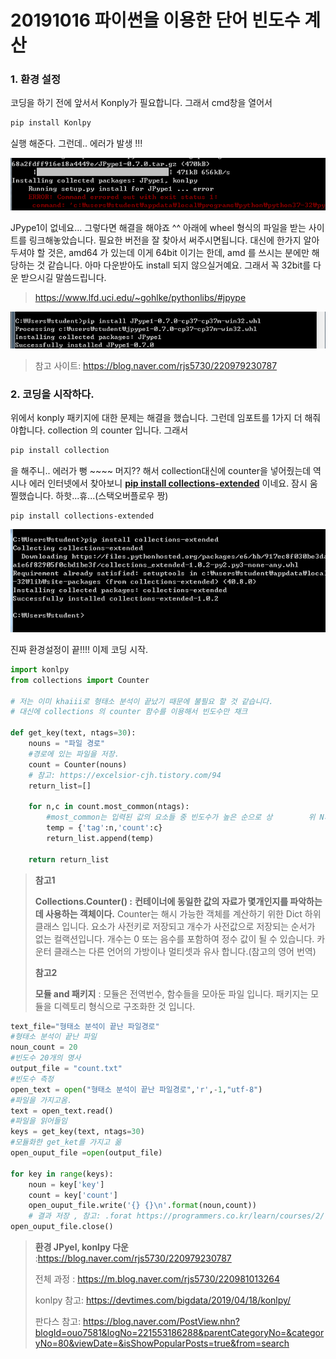 # 20191016 파이썬을 이용한 단어 빈도수 계산 



### 1. 환경 설정



코딩을 하기 전에 앞서서 Konply가 필요합니다.  그래서 cmd창을 열어서 

```r
pip install Konlpy
```

실행 해준다. 그런데.. 에러가 발생 !!!



![1571222678953](asset/1571222678953.png)



JPype1이 없네요... 그렇다면 해결을 해야죠 ^^ 아래에 wheel 형식의 파일을 받는 사이트를 링크해놓았습니다. 필요한 버전을 잘 찾아서 써주시면됩니다. 대신에 한가지 알아두셔야 할 것은, amd64 가 있는데 이게 64bit 이기는  한데, amd 를 쓰시는 분에만 해당하는 것 같습니다. 아마 다운받아도 install 되지 않으실거예요. 그래서 꼭 32bit를 다운 받으시길 말씀드립니다.

> https://www.lfd.uci.edu/~gohlke/pythonlibs/#jpype

![1571222651917](asset/1571222651917.png)



> 참고 사이트: https://blog.naver.com/rjs5730/220979230787



### 2. 코딩을 시작하다.

 위에서 konply  패키지에 대한 문제는 해결을 했습니다. 그런데 임포트를 1가지 더 해줘야합니다.  collection 의 counter 입니다. 그래서 

```cmd
pip install collection 
```

을 해주니.. 에러가 뻥 ~~~~ 머지?? 해서 collection대신에 counter을 넣어줬는데 역시나 에러  인터넷에서 찾아보니  **<u>pip install collections-extended</u>** 이네요. 잠시 움찔했습니다. 하핫...휴...(스택오버플로우 짱)

```
pip install collections-extended
```



![1571223330125](asset/1571223330125.png)



진짜 환경설정이 끝!!!! 이제 코딩 시작.



```python
import konlpy
from collections import Counter

# 저는 이미 khaiii로 형태소 분석이 끝났기 때문에 불필요 할 것 같습니다.
# 대신에 collections 의 counter 함수를 이용해서 빈도수만 채크

def get_key(text, ntags=30):
    nouns = "파일 경로"
    #경로에 있는 파일을 저장.
    count = Counter(nouns)
    # 참고: https://excelsior-cjh.tistory.com/94
    return_list=[]
    
    for n,c in count.most_common(ntags):
        #most_common는 입력된 값의 요소들 중 빈도수가 높은 순으로 상		위 N개를 리스트 안의 튜플 형태로 반환합니다. N을 넣어주지 않으		 면 요소 전체를 [('값',개수)] 형태로 반환합니다.
        temp = {'tag':n,'count':c}
        return_list.append(temp)

    return return_list
```



>  **참고1**
>
> **Collections.Counter() :** **컨테이너에 동일한 값의 자료가 몇개인지를 파악하는데 사용하는 객체이다.**  Counter는 해시 가능한 객체를 계산하기 위한 Dict 하위 클래스 입니다. 요소가 사전키로 저장되고 개수가 사전값으로 저장되는 순서가 없는 컬랙션입니다. 개수는 0 또는 음수를 포함하여 정수 값이 될 수 있습니다. 카운터 클래스는 다른 언어의 가방이나 멀티셋과 유사 합니다.(참고의 영어 번역)
>
> **참고2**
>
> **모듈 and 패키지** : 모듈은 전역번수, 함수들을 모아둔 파일 입니다. 패키지는 모듈을 디렉토리 형식으로 구조화한 것 입니다.



```python
text_file="형태소 분석이 끝난 파일경로"
#형태소 분석이 끝난 파일
noun_count = 20
#빈도수 20개의 명사
output_file = "count.txt"
#빈도수 측정
open_text = open("형태소 분석이 끝난 파일경로",'r',-1,"utf-8")
#파일을 가지고옴.
text = open_text.read()
#파일을 읽어들임
keys = get_key(text, ntags=30)
#모듈화한 get_ket를 가지고 옮
open_ouput_file =open(output_file)

for key in range(keys):
    noun = key['key']
    count = key['count']
    open_ouput_file.write('{} {}\n'.format(noun,count))
    # 결과 저장 , 참고: .forat https://programmers.co.kr/learn/courses/2/lessons/63 
open_ouput_file.close()
```





>**환경 JPyel, konlpy 다운** :https://blog.naver.com/rjs5730/220979230787
>
>전체 과정 :  https://m.blog.naver.com/rjs5730/220981013264
>
>konlpy 참고: https://devtimes.com/bigdata/2019/04/18/konlpy/
>
>판다스 참고: https://blog.naver.com/PostView.nhn?blogId=ouo7581&logNo=221553186288&parentCategoryNo=&categoryNo=80&viewDate=&isShowPopularPosts=true&from=search



